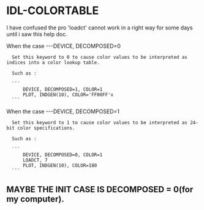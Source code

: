 # IDL-COLORTABLE

I have confused the pro 'loadct' cannot work in a right way for some days until i saw this help doc.

When the case ---DEVICE, DECOMPOSED=0

      Set this keyword to 0 to cause color values to be interpreted as indices into a color lookup table.
      
      Such as :
      
      ```
          DEVICE, DECOMPOSED=1, COLOR=1
          PLOT, INDGEN(10), COLOR='FF00FF'x
      ```
      
When the case ---DEVICE, DECOMPOSED=1

      Set this keyword to 1 to cause color values to be interpreted as 24-bit color specifications. 
      
      Such as :
      
      ```
          DEVICE, DECOMPOSED=0, COLOR=1
          LOADCT, 7
          PLOT, INDGEN(10), COLOR=180
      ```
      
## MAYBE THE INIT CASE IS DECOMPOSED = 0(for my computer).
